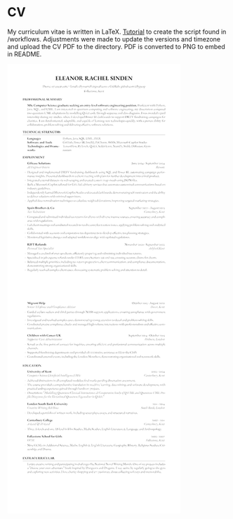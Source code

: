 # CV
My curriculum vitae is written in LaTeX. [Tutorial](https://medium.com/@jasonzhang02/automating-resumes-with-overleaf-github-and-github-actions-4f131a333939) to create the script found in /workflows. Adjustments were made to update the versions and timezone and upload the CV PDF to the directory. PDF is converted to PNG to embed in README.

![CV Image](cv.png)
